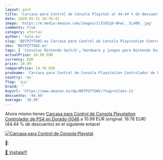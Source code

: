 ```yaml
---
layout: post
title: 'Carcasa para Control de Consola Playstat al 44.44 % de descuento'
date: 2020-05-31 16:35:41
image: 'https://m.media-amazon.com/images/I/510Ig9-NhwL._SL400_.jpg'
comments: true
category: ofertas
author: 'tole.es'
slug: 'B07PZYTGW2-es Carcasa para Control de Consola Playstation Controlador de...'
sku: 'B07PZYTGW2-es'
tags: [ 'Consolas Nintendo Switch','Hardware y juegos para Nintendo Switch','Hogar y cocina','Muebles de TV y multimedia','Muebles de hogar','Sillas Gaming','Videojuegos','playstation','ps4', ]
actualPrice: 10.99 EUR
currency: EUR
price: 10.99
comparePrice: 19.78 EUR
prodname: 'Carcasa para Control de Consola Playstation Controlador de PS4 en Dorado-0046'
country: 'es'
flag: '🇪🇸'
brand: ''
buyurl: 'https://www.amazon.es/dp/B07PZYTGW2/?tag=tolees-21'
descuento: '44.44'
average: '10.99'
---
```


Ahora mismo tienes [Carcasa para Control de Consola Playstation Controlador de PS4 en Dorado-0046](https://www.amazon.es/dp/B07PZYTGW2/?tag=tolees-21) a 10.99 EUR (original: 19.78 EUR) (44.44 %  de descuento) en el siguiente enlace!

[![Carcasa para Control de Consola Playstat](https://m.media-amazon.com/images/I/510Ig9-NhwL._SL400_.jpg)](https://www.amazon.es/dp/B07PZYTGW2/?tag=tolees-21)

🔎:


[🛒 Visítala!!!](https://www.amazon.es/dp/B07PZYTGW2/?tag=tolees-21)
